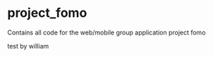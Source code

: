 # project_fomo
Contains all code for the web/mobile group application project fomo

test by william

